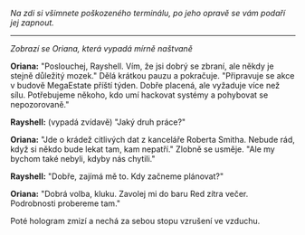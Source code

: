 _Na zdi si všimnete poškozeného terminálu, po jeho opravě se vám podaří jej zapnout._

---

_Zobrazí se Oriana, která vypadá mírně naštvaně_

**Oriana:** "Poslouchej, Rayshell. Vím, že jsi dobrý se zbraní, ale někdy je stejně důležitý mozek." Dělá krátkou pauzu a pokračuje. "Připravuje se akce v budově MegaEstate příští týden. Dobře placená, ale vyžaduje více než sílu. Potřebujeme někoho, kdo umí hackovat systémy a pohybovat se nepozorovaně."

**Rayshell:** (vypadá zvídavě) "Jaký druh práce?"

**Oriana:** "Jde o krádež citlivých dat z kanceláře Roberta Smitha. Nebude rád, když si někdo bude lekat tam, kam nepatří." Zlobně se usměje. "Ale my bychom také nebyli, kdyby nás chytili."

**Rayshell:** "Dobře, zajímá mě to. Kdy začneme plánovat?"

**Oriana:** "Dobrá volba, kluku. Zavolej mi do baru Red zítra večer. Podrobnosti probereme tam."

Poté hologram zmizí a nechá za sebou stopu vzrušení ve vzduchu.
